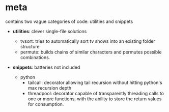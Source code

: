 meta
==========
contains two vague categories of code: utilities and snippets

* __utilities__: clever single-file solutions
  * tvsort: tries to automatically sort tv shows into an existing folder structure
  * permute: builds chains of similar characters and permutes possible combinations.

* __snippets__: batteries not included
  * python
     * tailcall: decorator allowing tail recursion without hitting python's max recursion depth
     * threadpool: decorator capable of transparently threading calls to one or more functions, with the ability to store the return values for consumption.